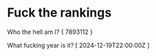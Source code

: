 # Fuck the rankings

Who the hell am I?
{ 7893112 }

What fucking year is it?
[ 2024-12-19T22:00:00Z ]
